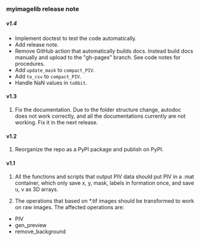### myimagelib release note

##### v1.4

- Implement doctest to test the code automatically.
- Add release note.
- Remove GitHub action that automatically builds docs. Instead build docs manually and upload to the "gh-pages" branch. See code notes for procedures.
- Add `update_mask` to `compact_PIV`.
- Add `to_csv` to `compact_PIV`.
- Handle NaN values in `to8bit`.

#### v1.3 

1. Fix the documentation. Due to the folder structure change, autodoc does not work correctly, and all the documentations currently are not working. Fix it in the next release. 

#### v1.2 

1. Reorganize the repo as a PyPI package and publish on PyPI.

#### v1.1 

1. All the functions and scripts that output PIV data should put PIV in a .mat container, which only save x, y, mask, labels in formation once, and save u, v as 3D arrays. 

2. The operations that based on \*.tif images should be transformed to work on raw images. The affected operations are: 

- PIV
- gen_preview
- remove_background